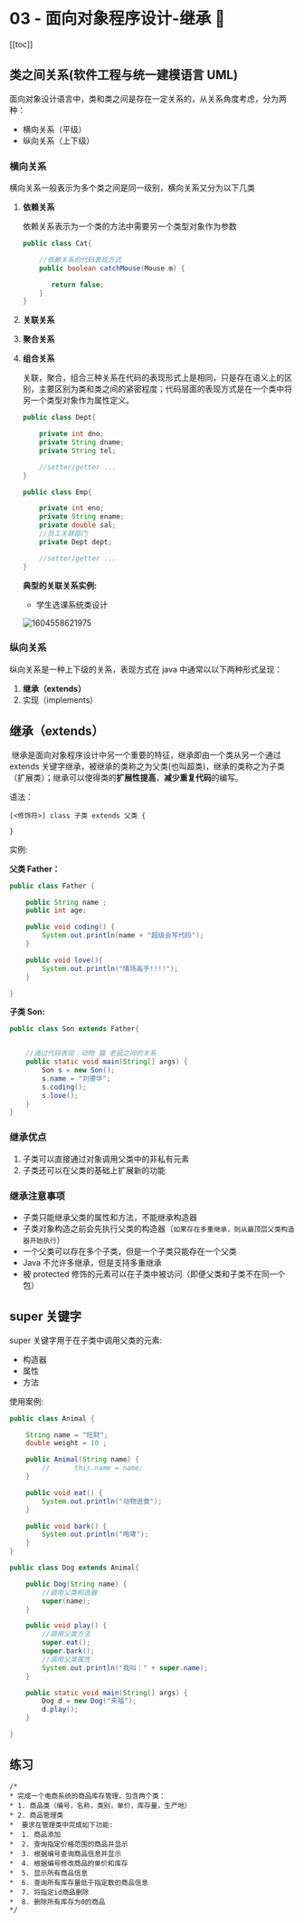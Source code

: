 # 03 - 面向对象程序设计-继承 :doughnut:

[[toc]]

## 类之间关系(软件工程与统一建模语言 UML)

面向对象设计语言中，类和类之间是存在一定关系的，从关系角度考虑，分为两种：

- 横向关系（平级）
- 纵向关系（上下级）

### 横向关系

横向关系一般表示为多个类之间是同一级别，横向关系又分为以下几类

1. **依赖关系**

   依赖关系表示为一个类的方法中需要另一个类型对象作为参数

   ```java
   public class Cat{

       //依赖关系的代码表现方式
       public boolean catchMouse(Mouse m) {

          return false;
       }
   }
   ```

2. **关联关系**

3. **聚合关系**

4. **组合关系**

   关联，聚合，组合三种关系在代码的表现形式上是相同，只是存在语义上的区别，主要区别为类和类之间的紧密程度；代码层面的表现方式是在一个类中将另一个类型对象作为属性定义。

   ```java
   public class Dept{

       private int dno;
       private String dname;
       private String tel;

       //setter/getter ...
   }
   ```

   ```java
   public class Emp{

       private int eno;
       private String ename;
       private double sal;
       //员工关联部门
       private Dept dept;

       //setter/getter ...
   }
   ```

   **典型的关联关系实例:**

   - 学生选课系统类设计

   ![1604558621975](./assets/1604558621975.png)

### 纵向关系

纵向关系是一种上下级的关系，表现方式在 java 中通常以以下两种形式呈现：

1. **继承（extends）**
2. 实现（implements）

## 继承（extends）

​ 继承是面向对象程序设计中另一个重要的特征，继承即由一个类从另一个通过 extends 关键字继承，被继承的类称之为父类(也叫超类)，继承的类称之为子类（扩展类）；继承可以使得类的**扩展性提高**，**减少重复代码**的编写。

语法：

```
[<修饰符>] class 子类 extends 父类 {

}
```

实例:

**父类 Father：**

```java
public class Father {

	public String name ;
	public int age;

	public void coding() {
		System.out.println(name + "超级会写代码");
	}

	public void love(){
		System.out.println("情场高手!!!!");
	}

}
```

**子类 Son:**

```java
public class Son extends Father{


	//通过代码表现：动物 猫 老鼠之间的关系
	public static void main(String[] args) {
		Son s = new Son();
		s.name = "刘德华";
		s.coding();
		s.love();
	}
}
```

### 继承优点

1. 子类可以直接通过对象调用父类中的非私有元素
2. 子类还可以在父类的基础上扩展新的功能

### 继承注意事项

- 子类只能继承父类的属性和方法，不能继承构造器
- 子类对象构造之前会先执行父类的构造器（`如果存在多重继承，则从最顶层父类构造器开始执行`）
- 一个父类可以存在多个子类，但是一个子类只能存在一个父类
- Java 不允许多继承，但是支持多重继承
- 被 protected 修饰的元素可以在子类中被访问（即便父类和子类不在同一个包）

## super 关键字

super 关键字用于在子类中调用父类的元素:

- 构造器
- 属性
- 方法

使用案例:

```java
public class Animal {

    String name = "旺财";
    double weight = 10 ;

    public Animal(String name) {
        //		this.name = name;
    }

    public void eat() {
        System.out.println("动物进食");
    }

    public void bark() {
        System.out.println("咆哮");
    }
}

```

```java
public class Dog extends Animal{

    public Dog(String name) {
        //调用父类构造器
        super(name);
    }

    public void play() {
        //调用父类方法
        super.eat();
        super.bark();
		//调用父类属性
        System.out.println("我叫：" + super.name);
    }

    public static void main(String[] args) {
        Dog d = new Dog("来福");
        d.play();
    }

}

```

## 练习

```
/*
* 完成一个电商系统的商品库存管理，包含两个类：
* 1. 商品类（编号，名称，类别，单价，库存量，生产地）
* 2. 商品管理类
*  要求在管理类中完成如下功能:
*  1. 商品添加
*  2. 查询指定价格范围的商品并显示
*  3. 根据编号查询商品信息并显示
*  4. 根据编号修改商品的单价和库存
*  5. 显示所有商品信息
*  6. 查询所有库存量低于指定数的商品信息
*  7. 将指定id商品删除
*  8. 删除所有库存为0的商品
*/
```
